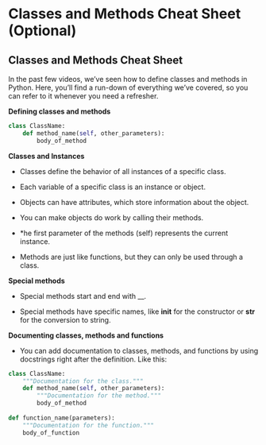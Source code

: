 # Classes and Methods Cheat Sheet (Optional)

## Classes and Methods Cheat Sheet
In the past few videos, we’ve seen how to define classes and methods in Python. Here, you’ll find a run-down of everything we’ve covered, so you can refer to it whenever you need a refresher.

**Defining classes and methods**

~~~python
class ClassName:
    def method_name(self, other_parameters):
        body_of_method
~~~


**Classes and Instances**

* Classes define the behavior of all instances of a specific class.

* Each variable of a specific class is an instance or object.

* Objects can have attributes, which store information about the object.

* You can make objects do work by calling their methods.

* *he first parameter of the methods (self) represents the current instance.

* Methods are just like functions, but they can only be used through a class.

**Special methods**

* Special methods start and end with __.

* Special methods have specific names, like __init__ for the constructor or __str__ for the conversion to string.

**Documenting classes, methods and functions**

* You can add documentation to classes, methods, and functions by using docstrings right after the definition. Like this:

~~~python
class ClassName:
    """Documentation for the class."""
    def method_name(self, other_parameters):
        """Documentation for the method."""
        body_of_method
        
def function_name(parameters):
    """Documentation for the function."""
    body_of_function
~~~